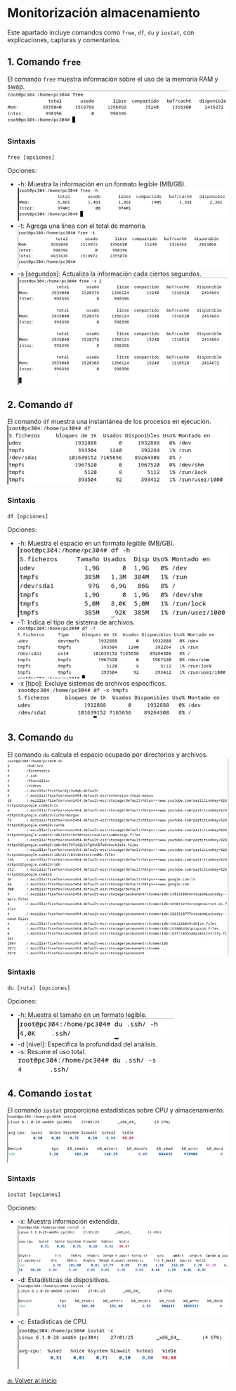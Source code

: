 # Monitorización almacenamiento
Este apartado incluye comandos como `free`, `df`, `du` y `iostat`, con explicaciones, capturas y comentarios.

## 1. Comando `free`

El comando `free` muestra información sobre el uso de la memoria RAM y swap.
![](https://github.com/HoracioGG/Monitorizacion/blob/main/img/free.png)

### Sintaxis

`free [opciones]`

Opciones:
- -h: Muestra la información en un formato legible (MB/GB).
![](https://github.com/HoracioGG/Monitorizacion/blob/main/img/free-h.png)
- -t: Agrega una línea con el total de memoria.
![](https://github.com/HoracioGG/Monitorizacion/blob/main/img/free-t.png)
- -s [segundos]: Actualiza la información cada ciertos segundos.
![](https://github.com/HoracioGG/Monitorizacion/blob/main/img/free-s.png)

## 2. Comando `df`

El comando `df` muestra una instantánea de los procesos en ejecución.
![](https://github.com/HoracioGG/Monitorizacion/blob/main/img/df.png)

### Sintaxis

`df [opciones]`

Opciones:

- -h: Muestra el espacio en un formato legible (MB/GB).
![](https://github.com/HoracioGG/Monitorizacion/blob/main/img/df-h.png)
- -T: Indica el tipo de sistema de archivos.
![](https://github.com/HoracioGG/Monitorizacion/blob/main/img/df-T.png)
- -x [tipo]: Excluye sistemas de archivos específicos.
![](https://github.com/HoracioGG/Monitorizacion/blob/main/img/df-x.png)

  
## 3. Comando `du`

El comando `du` calcula el espacio ocupado por directorios y archivos.
![](https://github.com/HoracioGG/Monitorizacion/blob/main/img/du.png)

### Sintaxis

`du [ruta] [opciones]`

Opciones:

- -h: Muestra el tamaño en un formato legible.
![](https://github.com/HoracioGG/Monitorizacion/blob/main/img/du-h.png)
- -d [nivel]: Especifica la profundidad del análisis.
- -s: Resume el uso total.
![](https://github.com/HoracioGG/Monitorizacion/blob/main/img/du-s.png)

## 4. Comando `iostat`

El comando `iostat` proporciona estadísticas sobre CPU y almacenamiento.
![](https://github.com/HoracioGG/Monitorizacion/blob/main/img/iostat.png)

### Sintaxis

`iostat [opciones]`

Opciones:

- -x: Muestra información extendida.
![](https://github.com/HoracioGG/Monitorizacion/blob/main/img/iostat-x.png)
- -d: Estadísticas de dispositivos.
![](https://github.com/HoracioGG/Monitorizacion/blob/main/img/iostat-d.png)
- -c: Estadísticas de CPU.
![](https://github.com/HoracioGG/Monitorizacion/blob/main/img/iostat-c.png)

[🔙 Volver al inicio](https://github.com/HoracioGG/Monitorizacion/blob/main/README.md)
